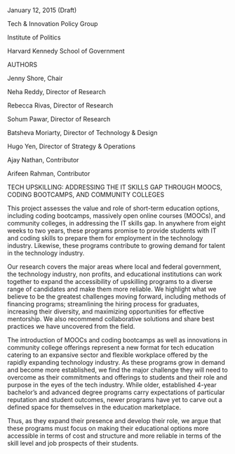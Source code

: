 January 12, 2015 (Draft)


Tech & Innovation Policy Group

Institute of Politics

Harvard Kennedy School of Government 

 
AUTHORS
 
Jenny Shore, Chair

Neha Reddy, Director of Research

Rebecca Rivas, Director of Research

Sohum Pawar, Director of Research

Batsheva Moriarty, Director of Technology & Design

Hugo Yen, Director of Strategy & Operations

Ajay Nathan, Contributor

Arifeen Rahman, Contributor
 
 
TECH UPSKILLING: ADDRESSING THE IT SKILLS GAP THROUGH MOOCS, CODING BOOTCAMPS, AND COMMUNITY COLLEGES


This project assesses the value and role of short-term education options, including coding bootcamps, massively open online courses (MOOCs), and community colleges, in addressing the IT skills gap. In anywhere from eight weeks to two years, these programs promise to provide students with IT and coding skills to prepare them for employment in the technology industry. Likewise, these programs contribute to growing demand for talent in the technology industry.
 

Our research covers the major areas where local and federal government, the technology industry, non profits, and educational institutions can work together to expand the accessibility of upskilling programs to a diverse range of candidates and make them more reliable. We highlight what we believe to be the greatest challenges moving forward, including methods of financing programs; streamlining the hiring process for graduates, increasing their diversity, and maximizing opportunities for effective mentorship. We also recommend collaborative solutions and share best practices we have uncovered from the field.
 

The introduction of MOOCs and coding bootcamps as well as innovations in community college offerings represent a new format for tech education catering to an expansive sector and flexible workplace offered by the rapidly expanding technology industry. As these programs grow in demand and become more established, we find the major challenge they will need to overcome as their commitments and offerings to students and their role and purpose in the eyes of the tech industry. While older, established 4-year bachelor’s and advanced degree programs carry expectations of particular reputation and student outcomes, newer programs have yet to carve out a defined space for themselves in the education marketplace.
 

Thus, as they expand their presence and develop their role, we argue that these programs must focus on making their educational options more accessible in terms of cost and structure and more reliable in terms of the skill level and job prospects of their students. 